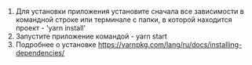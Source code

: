 1. Для установки приложения установите сначала все зависимости в командной строке или терминале с папки, в которой находится проект -  'yarn install'
2. Запустите приложение командой -  yarn start
3. Подробнее о установке https://yarnpkg.com/lang/ru/docs/installing-dependencies/
